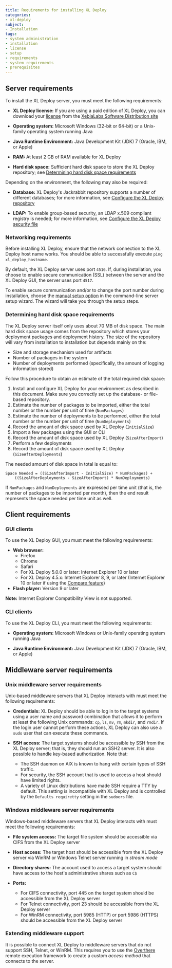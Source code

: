 ```yaml
---
title: Requirements for installing XL Deploy
categories:
- xl-deploy
subject:
- Installation
tags:
- system administration
- installation
- license
- setup
- requirements
- system requirements
- prerequisites
---
```


## Server requirements

To install the XL Deploy server, you must meet the following requirements:

* **XL Deploy license:** If you are using a paid edition of XL Deploy, you can download your [license](/xl-deploy/concept/xl-deploy-licensing.html) from the [XebiaLabs Software Distribution site](https://dist.xebialabs.com)

* **Operating system:** Microsoft Windows (32-bit or 64-bit) or a Unix-family operating system running Java

* **Java Runtime Environment:** Java Development Kit (JDK) 7 (Oracle, IBM, or Apple)

* **RAM:** At least 2 GB of RAM available for XL Deploy

* **Hard disk space:** Sufficient hard disk space to store the XL Deploy repository; see [Determining hard disk space requirements](#determining-hard-disk-space-requirements)

Depending on the environment, the following may also be required: 

* **Database:** XL Deploy's Jackrabbit repository supports a number of different databases; for more information, see [Configure the XL Deploy repository](/xl-deploy/how-to/configure-the-xl-deploy-repository.html)

* **LDAP:** To enable group-based security, an LDAP x.509 compliant registry is needed; for more information, see [Configure the XL Deploy security file](/xl-deploy/how-to/configure-the-xl-deploy-security-file.html)

### Networking requirements

Before installing XL Deploy, ensure that the network connection to the XL Deploy host name works. You should be able to successfully execute `ping xl_deploy_hostname`.

By default, the XL Deploy server uses port `4516`. If, during installation, you choose to enable secure communication (SSL) between the server and the XL Deploy GUI, the server uses port `4517`.

To enable secure communication and/or to change the port number during installation, choose the [manual setup option](https://docs.xebialabs.com/xl-deploy/how-to/install-xl-deploy.html#manual-setup) in the command-line server setup wizard. The wizard will take you through the setup steps.

### Determining hard disk space requirements

The XL Deploy server itself only uses about 70 MB of disk space. The main hard disk space usage comes from the repository which stores your deployment packages and deployment history. The size of the repository will vary from installation to installation but depends mainly on the:

* Size and storage mechanism used for artifacts
* Number of packages in the system
* Number of deployments performed (specifically, the amount of logging information stored)

Follow this procedure to obtain an estimate of the total required disk space:

1. Install and configure XL Deploy for your environment as described in this document. Make sure you correctly set up the database- or file-based repository.
1. Estimate the number of packages to be imported, either the total number or the number per unit of time (`NumPackages`)
1. Estimate the number of deployments to be performed, either the total number or the number per unit of time (`NumDeployments`)
1. Record the amount of disk space used by XL Deploy (`InitialSize`)
1. Import a few packages using the GUI or CLI
1. Record the amount of disk space used by XL Deploy (`SizeAfterImport`)
1. Perform a few deployments
1. Record the amount of disk space used by XL Deploy (`SizeAfterDeployments`)

The needed amount of disk space in total is equal to:

    Space Needed = ((SizeAfterImport - InitialSize) * NumPackages) +
        ((SizeAfterDeployments - SizeAfterImport) * NumDeployments)

If `NumPackages` and `NumDeployments` are expressed per time unit (that is, the number of packages to be imported per month), then the end result represents the space needed per time unit as well.

## Client requirements

### GUI clients

To use the XL Deploy GUI, you must meet the following requirements:

* **Web browser:**
	* Firefox
	* Chrome
	* Safari
	* For XL Deploy 5.0.0 or later: Internet Explorer 10 or later
	* For XL Deploy 4.5.x: Internet Explorer 8, 9, or later (Internet Explorer 10 or later if using the [Compare feature](/xl-deploy/how-to/compare-configuration-items.html))
* **Flash player:** Version 9 or later

**Note:** Internet Explorer Compatibility View is not supported.

### CLI clients

To use the XL Deploy CLI, you must meet the following requirements:

* **Operating system:** Microsoft Windows or Unix-family operating system running Java

* **Java Runtime Environment:** Java Development Kit (JDK) 7 (Oracle, IBM, or Apple)

## Middleware server requirements

### Unix middleware server requirements

Unix-based middleware servers that XL Deploy interacts with must meet the following requirements:

* **Credentials:** XL Deploy should be able to log in to the target systems using a user name and password combination that allows it to perform at least the following Unix commands: `cp`, `ls`, `mv`, `rm`, `mkdir`, and `rmdir`. If the login user cannot perform these actions, XL Deploy can also use a `sudo` user that can execute these commands.

* **SSH access:** The target systems should be accessible by SSH from the XL Deploy server; that is, they should run an SSH2 server. It is also possible to handle key-based authorization. Note that:
    * The SSH daemon on AIX is known to hang with certain types of SSH traffic.
    * For security, the SSH account that is used to access a host should have limited rights.
    * A variety of Linux distributions have made SSH require a TTY by default. This setting is incompatible with XL Deploy and is controlled by the `Defaults requiretty` setting in the `sudoers` file.

### Windows middleware server requirements

Windows-based middleware servers that XL Deploy interacts with must meet the following requirements:

* **File system access:** The target file system should be accessible via CIFS from the XL Deploy server

* **Host access:** The target host should be accessible from the XL Deploy server via WinRM or Windows Telnet server running in _stream mode_

* **Directory shares:** The account used to access a target system should have access to the host's administrative shares such as `C$`

* **Ports:**
    * For CIFS connectivity, port 445 on the target system should be accessible from the XL Deploy server
    * For Telnet connectivity, port 23 should be accessible from the XL Deploy server
    * For WinRM connectivity, port 5985 (HTTP) or port 5986 (HTTPS) should be accessible from the XL Deploy server

### Extending middleware support

It is possible to connect XL Deploy to middleware servers that do not support SSH, Telnet, or WinRM. This requires you to use the [Overthere](https://github.com/xebialabs/overthere) remote execution framework to create a custom _access method_ that connects to the server.
